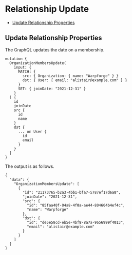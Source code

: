 # Relationship Update

* [Update Relationship Properties](#update-relationship-properties)

## Update Relationship Properties

The GraphQL updates the date on a membership.

```
mutation {
  OrganizationMembersUpdate(
    input: {
      MATCH: {
        src: { Organization: { name: "Warpforge" } }
        dst: { User: { email: "alistair@example.com" } }
      }
      SET: { joinDate: "2021-12-31" }
    }
  ) {
    id
    joinDate
    src {
      id
      name
    }
    dst {
      ... on User {
        id
        email
      }
    }
  }
}
```

The output is as follows.

```
{
  "data": {
    "OrganizationMembersUpdate": [
      {
        "id": "21173765-b2a3-4bb1-bfa7-5787ef17d6a8",
        "joinDate": "2021-12-31",
        "src": {
          "id": "85faa40f-04a8-4f0a-ae44-804604b4ef4c",
          "name": "Warpforge"
        },
        "dst": {
          "id": "de5e58cd-eb5e-4bf8-8a7a-9656999f4013",
          "email": "alistair@example.com"
        }
      }
    ]
  }
}
```
